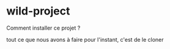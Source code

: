 # wild-project

Comment installer ce projet ?

tout ce que nous avons à faire pour l'instant, c'est de le cloner
